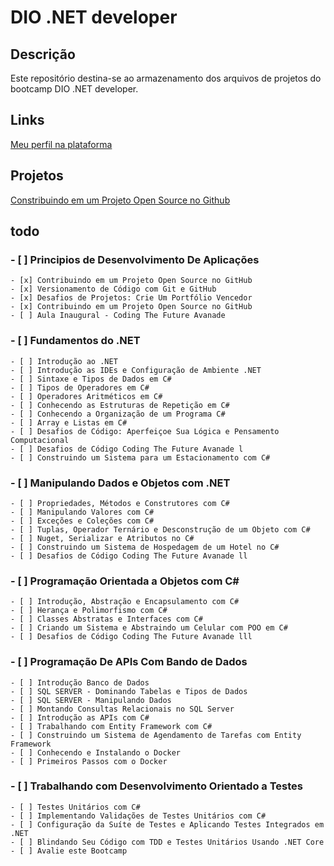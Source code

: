 # DIO .NET developer

## Descrição
Este repositório destina-se ao armazenamento dos arquivos de projetos do bootcamp DIO .NET developer.

## Links
[Meu perfil na plataforma](https://www.dio.me/users/rodrigo_wow7)

## Projetos
[Constribuindo em um Projeto Open Source no Github](https://github.com/RodrigoRamone7/dio-lab-open-source)

## todo
### - [ ] Principios de Desenvolvimento De Aplicações

    - [x] Contribuindo em um Projeto Open Source no GitHub
    - [x] Versionamento de Código com Git e GitHub
    - [x] Desafios de Projetos: Crie Um Portfólio Vencedor
    - [x] Contribuindo em um Projeto Open Source no GitHub
    - [ ] Aula Inaugural - Coding The Future Avanade

### - [ ] Fundamentos do .NET

    - [ ] Introdução ao .NET
    - [ ] Introdução as IDEs e Configuração de Ambiente .NET
    - [ ] Sintaxe e Tipos de Dados em C#
    - [ ] Tipos de Operadores em C#
    - [ ] Operadores Aritméticos em C#
    - [ ] Conhecendo as Estruturas de Repetição em C#
    - [ ] Conhecendo a Organização de um Programa C#
    - [ ] Array e Listas em C#
    - [ ] Desafios de Código: Aperfeiçoe Sua Lógica e Pensamento Computacional
    - [ ] Desafios de Código Coding The Future Avanade l
    - [ ] Construindo um Sistema para um Estacionamento com C#

### - [ ] Manipulando Dados e Objetos com .NET

    - [ ] Propriedades, Métodos e Construtores com C#
    - [ ] Manipulando Valores com C#
    - [ ] Exceções e Coleções com C#
    - [ ] Tuplas, Operador Ternário e Desconstrução de um Objeto com C#
    - [ ] Nuget, Serializar e Atributos no C#
    - [ ] Construindo um Sistema de Hospedagem de um Hotel no C#
    - [ ] Desafios de Código Coding The Future Avanade ll

### - [ ] Programação Orientada a Objetos com C#

    - [ ] Introdução, Abstração e Encapsulamento com C#
    - [ ] Herança e Polimorfismo com C#
    - [ ] Classes Abstratas e Interfaces com C#
    - [ ] Criando um Sistema e Abstraindo um Celular com POO em C#
    - [ ] Desafios de Código Coding The Future Avanade lll

### - [ ] Programação De APIs Com Bando de Dados

    - [ ] Introdução Banco de Dados
    - [ ] SQL SERVER - Dominando Tabelas e Tipos de Dados
    - [ ] SQL SERVER - Manipulando Dados
    - [ ] Montando Consultas Relacionais no SQL Server
    - [ ] Introdução as APIs com C#
    - [ ] Trabalhando com Entity Framework com C#
    - [ ] Construindo um Sistema de Agendamento de Tarefas com Entity Framework
    - [ ] Conhecendo e Instalando o Docker
    - [ ] Primeiros Passos com o Docker

### - [ ] Trabalhando com Desenvolvimento Orientado a Testes

    - [ ] Testes Unitários com C#
    - [ ] Implementando Validações de Testes Unitários com C#
    - [ ] Configuração da Suíte de Testes e Aplicando Testes Integrados em .NET
    - [ ] Blindando Seu Código com TDD e Testes Unitários Usando .NET Core
    - [ ] Avalie este Bootcamp